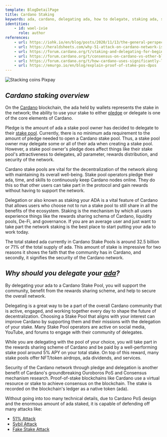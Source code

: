 ```yaml
---
template: BlogDetailPage
title: Cardano Staking
keywords: ada, cardano, delegating ada, how to delegate, staking ada, staking
identities: 
    - id: wael-ivie
      role: author
references:
    - url: https://iohk.io/en/blog/posts/2020/11/13/the-general-perspective-on-staking-in-cardano/
    - url: https://heraldsheets.com/why-51-attack-on-cardano-network-is-relatively-impossible/
    - url: https://forum.cardano.org/t/staking-and-delegating-for-beginners-a-step-by-step-guide/36681
    - url: https://forum.cardano.org/t/consensus-on-cardano-vs-other-blockchains/38738
    - url: https://forum.cardano.org/t/how-cardano-uses-significantly-less-energy-while-maintaining-the-same-level-of-security-as-bitcoin/62629
    - url: https://emurgo.io/en/blog/explain-proof-of-stake-pos-dpos
---
```


![Stacking coins Pixpay](https://github.com/armada-alliance/assets/blob/gh-pages/stackin.jpg?raw=true)

## ***Cardano staking overview***

On the [Cardano](/en/terms/cardano.md) blockchain, the ada held by wallets represents the stake in the network; the ability to use your stake to either [pledge](/en/terms/pledge.md) or delegate is one of the core elements of Cardano.

Pledge is the amount of ada a stake pool owner has decided to delegate to their [stake pool](/en/terms/stake-pool.md). Currently, there is no minimum ada requirement to the amount of pledge needed to open a Cardano stake pool. Thus, a stake pool owner may delegate some or all of their ada when creating a stake pool. However, a stake pool owner's pledge does affect things like their stake pool's attractiveness to delegates, a0 parameter, rewards distribution, and security of the network.

Cardano stake pools are vital for the decentralization of the network along with maintaining its overall well-being. Stake pool operators pledge their ada, time, and skills to continuously keep Cardano nodes online. They do this so that other users can take part in the protocol and gain rewards without having to support the network. 

Delegation or also known as staking your ADA is a vital feature of Cardano that allows users who choose not to run a stake pool to still share in all the benefits of the ecosystem. Staking is the mechanism by which all users experience things like the rewards sharing schema of Cardano, liquidity pools, De-Fi, and governance. If you are an average user and just want to take part the network staking is the best place to start putting your ada to work today. 

The total staked ada currently in Cardano Stake Pools is around 32.5 billion or 71% of the total supply of ada. This amount of stake is impressive for two reasons it shows the faith that the community has in Cardano, and secondly, it signifies the security of the Cardano network. 

## ***Why should you delegate your [ada](/en/terms/ada.md)?***

By delegating your ada to a Cardano Stake Pool, you will support the community, benefit from the rewards sharing scheme, and help to secure the overall network. 

Delegating is a great way to be a part of the overall Cardano community that is active, engaged, and working together every day to shape the future of decentralization. Choosing a Stake Pool that aligns with your interest can improve Cardano by supporting them and their missions with the delegation of your stake. Many Stake Pool operators are active on social media, YouTube, and forums to engage with their community of delegates.

While you are delegating with the pool of your choice, you will take part in the rewards sharing scheme <Link url="https://arxiv.org/abs/1807.11218"/> of Cardano and be paid by a well-performing stake pool around 5% APY on your total stake. On top of this reward, many stake pools offer NFT/token airdrops, ada dividends, and services. 

Security of the Cardano network through pledge and delegation is another benefit of Cardano's groundbreaking Ouroboros PoS and Consensus mechanism research. Proof-of-stake blockchains like Cardano use a virtual resource or stake to achieve consensus on the blockchain. The stake is recorded on the blockchain's ledger as a native token (ada).

Without going into too many technical details, due to Cardano PoS design and the enormous amount of ada staked, it is capable of defending off many attacks like:
- [51% Attack](/en/terms/fifty-one-percent-attack.md)
- [Sybil Attack](/en/terms/sybil-attack.md)
- [Fake Stake Attack](/en/terms/fake-stake.md)
